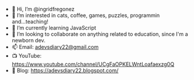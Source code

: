 - 👋 Hi, I’m @ingridfregonez
- 👀 I’m interested in cats, coffee, games, puzzles, programmin and...teaching!
- 🌱 I’m currently learning JavaScript
- 💞️ I’m looking to collaborate on anything related to education, since I'm a newborn dev.
- 📫 Email: adevsdiary22@gmail.com
- 📺 YouTube: https://www.youtube.com/channel/UCgFaOPKELWntLoafaexzg0Q
- 📖 Blog: https://adevsdiary22.blogspot.com/

<!---
ingridfregonez/ingridfregonez is a ✨ special ✨ repository because its `README.md` (this file) appears on your GitHub profile.
You can click the Preview link to take a look at your changes.
--->
